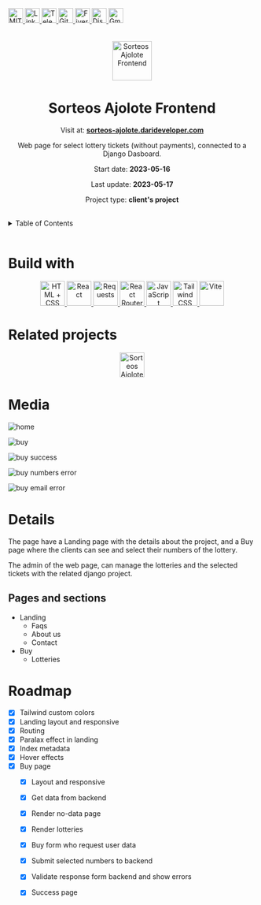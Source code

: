 <div><a href='https://github.com/github.com/darideveloper/blob/master/LICENSE' target='_blank'>
            <img src='https://img.shields.io/github/license/github.com/darideveloper.svg?style=for-the-badge' alt='MIT License' height='30px'/>
        </a><a href='https://www.linkedin.com/in/francisco-dari-hernandez-6456b6181/' target='_blank'>
                <img src='https://img.shields.io/static/v1?style=for-the-badge&message=LinkedIn&color=0A66C2&logo=LinkedIn&logoColor=FFFFFF&label=' alt='Linkedin' height='30px'/>
            </a><a href='https://t.me/darideveloper' target='_blank'>
                <img src='https://img.shields.io/static/v1?style=for-the-badge&message=Telegram&color=26A5E4&logo=Telegram&logoColor=FFFFFF&label=' alt='Telegram' height='30px'/>
            </a><a href='https://github.com/darideveloper' target='_blank'>
                <img src='https://img.shields.io/static/v1?style=for-the-badge&message=GitHub&color=181717&logo=GitHub&logoColor=FFFFFF&label=' alt='Github' height='30px'/>
            </a><a href='https://www.fiverr.com/darideveloper?up_rollout=true' target='_blank'>
                <img src='https://img.shields.io/static/v1?style=for-the-badge&message=Fiverr&color=222222&logo=Fiverr&logoColor=1DBF73&label=' alt='Fiverr' height='30px'/>
            </a><a href='https://discord.com/users/992019836811083826' target='_blank'>
                <img src='https://img.shields.io/static/v1?style=for-the-badge&message=Discord&color=5865F2&logo=Discord&logoColor=FFFFFF&label=' alt='Discord' height='30px'/>
            </a><a href='mailto:darideveloper@gmail.com?subject=Hello Dari Developer' target='_blank'>
                <img src='https://img.shields.io/static/v1?style=for-the-badge&message=Gmail&color=EA4335&logo=Gmail&logoColor=FFFFFF&label=' alt='Gmail' height='30px'/>
            </a></div><div align='center'><br><br><img src='https://github.com/darideveloper/sorteos-ajolote-frontend/blob/master/public/logo.png?raw=true' alt='Sorteos Ajolote Frontend' height='80px'/>

# Sorteos Ajolote Frontend

Visit at: **[sorteos-ajolote.darideveloper.com](https://sorteos-ajolote.darideveloper.com/)**

Web page for select lottery tickets (without payments), connected to a Django Dasboard.

Start date: **2023-05-16**

Last update: **2023-05-17**

Project type: **client's project**

</div><br><details>
            <summary>Table of Contents</summary>
            <ol>
<li><a href='#buildwith'>Build With</a></li>
<li><a href='#relatedprojects'>Related Projects</a></li>
<li><a href='#media'>Media</a></li>
<li><a href='#details'>Details</a></li>
<li><a href='#roadmap'>Roadmap</a></li></ol>
        </details><br>

# Build with

<div align='center'><a href='https://developer.mozilla.org/en-US/docs/Web/HTML' target='_blank'> <img src='https://i.imgur.com/OitgDfl.jpeg' alt='HTML + CSS' title='HTML + CSS' height='50px'/> </a><a href='https://react.dev/' target='_blank'> <img src='https://cdn.svgporn.com/logos/react.svg' alt='React' title='React' height='50px'/> </a><a href='https://requests.readthedocs.io/en/latest/' target='_blank'> <img src='https://requests.readthedocs.io/en/latest/_static/requests-sidebar.png' alt='Requests' title='Requests' height='50px'/> </a><a href='https://reactrouter.com/en/main' target='_blank'> <img src='https://reactrouter.com/twitterimage.jpg' alt='React Router' title='React Router' height='50px'/> </a><a href='https://www.w3schools.com/js/js_es6.asp' target='_blank'> <img src='https://cdn.svgporn.com/logos/javascript.svg' alt='JavaScript' title='JavaScript' height='50px'/> </a><a href='https://tailwindcss.com/' target='_blank'> <img src='https://cdn.svgporn.com/logos/tailwindcss-icon.svg' alt='Tailwind CSS' title='Tailwind CSS' height='50px'/> </a><a href='https://vitejs.dev/guide/' target='_blank'> <img src='https://cdn.svgporn.com/logos/vitejs.svg' alt='Vite' title='Vite' height='50px'/> </a></div>

# Related projects

<div align='center'><a href='https://github.com/darideveloper/sorteos-ajolote-backend' target='_blank'> <img src='https://github.com/darideveloper/sorteos-ajolote-frontend/blob/master/public/logo.png?raw=true' alt='Sorteos Ajolote Backend' title='Sorteos Ajolote Backend' height='50px'/> </a></div>

# Media

![home](https://github.com/darideveloper/sorteos-ajolote-frontend/blob/master/screenshots/home.png?raw=true)

![buy](https://github.com/darideveloper/sorteos-ajolote-frontend/blob/master/screenshots/buy.png?raw=true)

![buy success](https://github.com/darideveloper/sorteos-ajolote-frontend/blob/master/screenshots/buy-success.png?raw=true)

![buy numbers error](https://github.com/darideveloper/sorteos-ajolote-frontend/blob/master/screenshots/buy-numbers-error.png?raw=true)

![buy email error](https://github.com/darideveloper/sorteos-ajolote-frontend/blob/master/screenshots/buy-email-error.png?raw=true)

# Details

The page have a Landing page with the details about the project, and a Buy page where the clients can see and select their numbers of the lottery. 

The admin of the web page, can manage the lotteries and the selected tickets with the related django project.

## Pages and sections

* Landing
	* Faqs
	* About us
	* Contact 
* Buy
	* Lotteries

# Roadmap

* [x] Tailwind custom colors
* [x] Landing layout and responsive
* [x] Routing
* [x] Paralax effect in landing
* [x] Index metadata
* [x] Hover effects
* [x] Buy page
	* [x] Layout and responsive
	* [x] Get data from backend
	* [x] Render no-data page
	* [x] Render lotteries
	* [x] Buy form who request user data
	* [x] Submit selected numbers to backend
	* [x] Validate response form backend and show errors
	* [x] Success page


